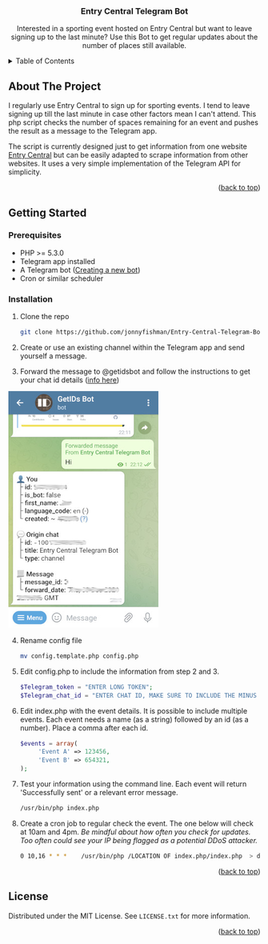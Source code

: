 
<h3 align="center">Entry Central Telegram Bot</h3>

  <p align="center">
    Interested in a sporting event hosted on Entry Central but want to leave signing up to the last minute? Use this Bot to get regular updates about the number of places still available.
    <br />

  </p>
</div>



<!-- TABLE OF CONTENTS -->
<details>
  <summary>Table of Contents</summary>
  <ol>
    <li>
      <a href="#about-the-project">About The Project</a>
    </li>
    <li>
      <a href="#getting-started">Getting Started</a>
      <ul>
        <li><a href="#prerequisites">Prerequisites</a></li>
        <li><a href="#installation">Installation</a></li>
      </ul>
    </li>
    <li><a href="#license">License</a></li>
  </ol>
</details>



<!-- ABOUT THE PROJECT -->
## About The Project

I regularly use Entry Central to sign up for sporting events. I tend to leave signing up till the last minute in case other factors mean I can't attend. This php script checks the number of spaces remaining for an event and pushes the result as a message to the Telegram app.

The script is currently designed just to get information from one website [Entry Central](https://www.entrycentral.com/) but can be easily adapted to scrape information from other websites. It uses a very simple implementation of the Telegram API for simplicity.

<p align="right">(<a href="#top">back to top</a>)</p>



<!-- GETTING STARTED -->
## Getting Started



### Prerequisites

* PHP >= 5.3.0
* Telegram app installed
* A Telegram bot ([Creating a new bot](https://core.telegram.org/bots#6-botfather))
* Cron or similar scheduler

### Installation

1. Clone the repo
   ```sh
   git clone https://github.com/jonnyfishman/Entry-Central-Telegram-Bot.git
   ```
2. Create or use an existing channel within the Telegram app and send yourself a message.

3. Forward the message to @getidsbot and follow the instructions to get your chat id details ([info here](https://github.com/wjclub/telegram-bot-getids))

![Start @getidsbot](/assets/images/chat_id.jpg)

4. Rename config file
   ```sh
   mv config.template.php config.php
   ```
3. Edit config.php to include the information from step 2 and 3.
   ```php
   $Telegram_token = "ENTER LONG TOKEN";
   $Telegram_chat_id = "ENTER CHAT ID, MAKE SURE TO INCLUDE THE MINUS SIGN";
   ```
4. Edit index.php with the event details. It is possible to include multiple events. Each event needs a name (as a string) followed by an id (as a number). Place a comma after each id.
   ```php
   $events = array(
        'Event A' => 123456,               
        'Event B' => 654321,
   );
   ```
5. Test your information using the command line. Each event will return 'Successfully sent' or a relevant error message.
    ```sh
    /usr/bin/php index.php
    ```

6. Create a cron job to regular check the event. The one below will check at 10am and 4pm. <i>Be mindful about how often you check for updates. Too often could see your IP being flagged as a potential DDoS attacker.</i>
   ```sh
   0 10,16 * * *    /usr/bin/php /LOCATION OF index.php/index.php  > dev/null
   ```


<p align="right">(<a href="#top">back to top</a>)</p>




<!-- LICENSE -->
## License

Distributed under the MIT License. See `LICENSE.txt` for more information.

<p align="right">(<a href="#top">back to top</a>)</p>
